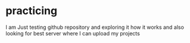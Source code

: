 # practicing
I am Just testing github repository and exploring it how it works and also looking for best server where I can upload my projects
